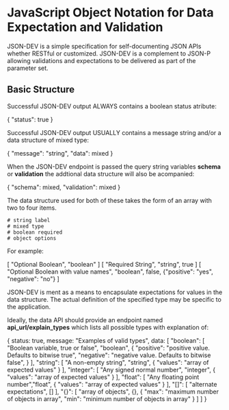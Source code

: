 JavaScript Object Notation for Data Expectation and Validation
==============================================================

JSON-DEV is a simple specification for self-documenting JSON APIs whether RESTful or customized. JSON-DEV
is a complement to JSON-P allowing validations and expectations to be delivered as part of the parameter set.


Basic Structure
---------------
Successful JSON-DEV output ALWAYS contains a boolean status atribute:

{
  "status": true
}

Successful JSON-DEV output USUALLY contains a message string and/or a data structure of mixed type:

{
  "message": "string",
  "data": mixed
}

When the JSON-DEV endpoint is passed the query string variables **schema** or **validation** the addtional data structure will also be acompanied:

{
  "schema": mixed,
  "validation": mixed
}

The data structure used for both of these takes the form of an array with two to four items.

    # string label
    # mixed type
    # boolean required
    # object options

For example:

[ "Optional Boolean", "boolean" ]
[ "Required String", "string", true ]
[ "Optional Boolean with value names", "boolean", false, {"positive": "yes", "negative": "no"} ]

JSON-DEV is ment as a means to encapsulate expectations for values in the data structure.
The actual definition of the specified type may be specific to the application.

Ideally, the data API should provide an endpoint named **api_url/explain_types** which lists all possible types with explanation of:

{
    status: true,
    message: "Examples of valid types",
    data: [
        "boolean": [ "Boolean variable, true or false", "boolean", {
            "positive": "positive value. Defaults to bitwise true",
            "negative": "negative value. Defaults to bitwise false",
        } ],
        "string": [ "A non-empty string", "string", {
            "values": "array of expected values"
        } ],
        "integer": [ "Any signed normal number", "integer", {
            "values": "array of expected values"
        } ],
        "float": [ "Any floating point number","float",  {
            "values": "array of expected values"
        } ],
        "[]": [ "alternate expectations", [] ],
        "{}": [ "array of objects", {}, {
            "max": "maximum number of objects in array",
            "min": "minimum number of objects in array"
        } ]
    ]
}

